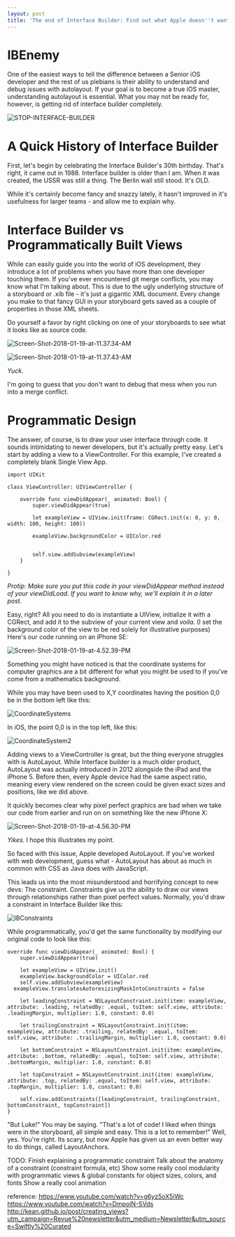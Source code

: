 ```yaml
---
layout: post
title: 'The end of Interface Builder: Find out what Apple doesn''t want you to know!'
---
```



# IBEnemy 

One of the easiest ways to tell the difference between a Senior iOS developer and the rest of us plebians is their ability to understand and debug issues with autolayout. If your goal is to become a true iOS master, understanding autolayout is essential. What you may not be ready for, however, is getting rid of interface builder completely.

![STOP-INTERFACE-BUILDER](/content/images/2018/01/STOP-INTERFACE-BUILDER.png)
# A Quick History of Interface Builder

<p> First, let's begin by celebrating the Interface Builder's 30th birthday. That's right, it came out in 1988. Interface builder is older than I am. When it was created, the USSR was still a thing. The Berlin wall still stood. It's OLD. </p>
<p> While it's certainly become fancy and snazzy lately, it hasn't improved in it's usefulness for larger teams - and allow me to explain why.</p>

# Interface Builder vs Programmatically Built Views

While can easily guide you into the world of iOS development, they introduce a lot of problems when you have more than one developer touching them. If you've ever encountered git merge conflicts, you may know what I'm talking about. This is due to the ugly underlying structure of a storyboard or .xib file - it's just a gigantic XML document. Every change you make to that fancy GUI in your storyboard gets saved as a couple of properties in those XML sheets. 

Do yourself a favor by right clicking on one of your storyboards to see what it looks like as source code.

![Screen-Shot-2018-01-19-at-11.37.34-AM](/content/images/2018/01/Screen-Shot-2018-01-19-at-11.37.34-AM.png)


![Screen-Shot-2018-01-19-at-11.37.43-AM](/content/images/2018/01/Screen-Shot-2018-01-19-at-11.37.43-AM.png)

*Yuck.*

I'm going to guess that you don't want to debug that mess when you run into a merge conflict.




# Programmatic Design
The answer, of course, is to draw your user interface through code. It sounds intimidating to newer developers, but it's actually pretty easy. Let's start by adding a view to a ViewController. For this example, I've created a completely blank Single View App.

    import UIKit

    class ViewController: UIViewController {
    
        override func viewDidAppear(_ animated: Bool) {
            super.viewDidAppear(true)
        
            let exampleView = UIView.init(frame: CGRect.init(x: 0, y: 0, width: 100, height: 100))
            
            exampleView.backgroundColor = UIColor.red

            
            self.view.addSubview(exampleView)
        }

    }

*Protip: Make sure you put this code in your viewDidAppear method instead of your viewDidLoad. If you want to know why, we'll explain it in a later post.*

Easy, right? All you need to do is instantiate a UIView, initialize it with a CGRect, and add it to the subview of your current view and *voila.* (I set the background color of the view to be red solely for illustrative purposes) Here's our code running on an iPhone SE:

![Screen-Shot-2018-01-19-at-4.52.39-PM](/content/images/2018/01/Screen-Shot-2018-01-19-at-4.52.39-PM.png)

Something you might have noticed is that the coordinate systems for computer graphics are a bit different for what you might be used to if you've come from a mathematics background.

While you may have been used to X,Y coordinates having the position 0,0 be in the bottom left like this:

![CoordinateSystems](/content/images/2018/01/CoordinateSystems.png)

In iOS, the point 0,0 is in the top left, like this:

![CoordinateSystem2](/content/images/2018/01/CoordinateSystem2.png)

Adding views to a ViewController is great, but the thing everyone struggles with is AutoLayout. While Interface builder is a much older product, AutoLayout was actually introduced in 2012 alongside the iPad and the iPhone 5. Before then, every Apple device had the same aspect ratio, meaning every view rendered on the screen could be given exact sizes and positions, like we did above.

It quickly becomes clear why pixel perfect graphics are bad when we take our code from earlier and run on on something like the new iPhone X:

![Screen-Shot-2018-01-19-at-4.56.30-PM](/content/images/2018/01/Screen-Shot-2018-01-19-at-4.56.30-PM.png)

*Yikes.* I hope this illustrates my point.

So faced with this issue, Apple developed AutoLayout. If you've worked with web development, guess what - AutoLayout has about as much in common with CSS as Java does with JavaScript. 

This leads us into the most misunderstood and horrifying concept to new devs: The constraint. Constraints give us the ability to draw our views through relationships rather than pixel perfect values. Normally, you'd draw a constraint in Interface Builder like this:

![IBConstraints](/content/images/2018/01/IBConstraints.gif)

While programmatically, you'd get the same functionality by modifying our original code to look like this:

    override func viewDidAppear(_ animated: Bool) {
        super.viewDidAppear(true)
        
        let exampleView = UIView.init()
        exampleView.backgroundColor = UIColor.red
        self.view.addSubview(exampleView)
      exampleView.translatesAutoresizingMaskIntoConstraints = false

        let leadingConstraint = NSLayoutConstraint.init(item: exampleView, attribute: .leading, relatedBy: .equal, toItem: self.view, attribute: .leadingMargin, multiplier: 1.0, constant: 0.0)
        
        let trailingConstraint = NSLayoutConstraint.init(item: exampleView, attribute: .trailing, relatedBy: .equal, toItem: self.view, attribute: .trailingMargin, multiplier: 1.0, constant: 0.0)
        
        let bottomConstraint = NSLayoutConstraint.init(item: exampleView, attribute: .bottom, relatedBy: .equal, toItem: self.view, attribute: .bottomMargin, multiplier: 1.0, constant: 0.0)
        
        let topConstraint = NSLayoutConstraint.init(item: exampleView, attribute: .top, relatedBy: .equal, toItem: self.view, attribute: .topMargin, multiplier: 1.0, constant: 0.0)
        
        self.view.addConstraints([leadingConstraint, trailingConstraint, bottomConstraint, topConstraint])
    }

"But Luke!" 
You may be saying. "That's a lot of code! I liked when things were in the storyboard, all simple and easy. This is a lot to remember!" 
Well, yes. You're right. Its scary, but now Apple has given us an even better way to do things, called LayoutAnchors.


TODO:
Finish explaining a programmatic constraint
Talk about the anatomy of a constraint (constraint formula, etc)
Show some really cool modularity with programmatic views & global constants for object sizes, colors, and fonts
Show a really cool animation





reference:
https://www.youtube.com/watch?v=g6yz5oX5iWc
https://www.youtube.com/watch?v=DmpoiN-SVds
http://kean.github.io/post/creating_views?utm_campaign=Revue%20newsletter&utm_medium=Newsletter&utm_source=Swiftly%20Curated
